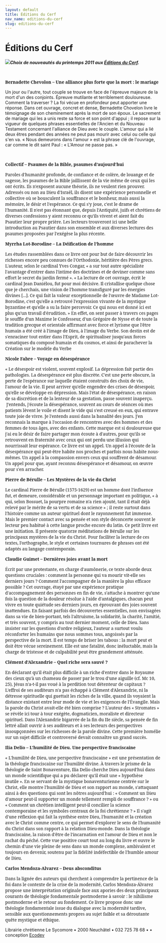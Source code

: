 ```yaml
---
layout: default
title: Éditions du Cerf
nav_name: editions-du-cerf
slug: editions-du-cerf
---
```


Éditions du Cerf
================

<span style="font-style: italic;"><span style="font-weight: bold;">![](/sycomore-images/editions-du-cerf.jpg)Choix de nouveautés du printemps 2011 aux [Éditions du Cerf](http://www.editionsducerf.fr/html/nouveautes.asp?id_theme=0).</span></span>

 

**<span style="font-family:&quot;Georgia&quot;,&quot;serif&quot;">Bernadette Chevolon – Une alliance plus forte que la mort : le mariage</span>**

Un jour ou l'autre, tout couple se trouve en face de l'épreuve majeure de la mort d'un des conjoints. Épreuve mutilante et terriblement douloureuse. Comment la traverser ? La foi vécue en profondeur peut apporter une réponse. Dans cet ouvrage, concret et dense, Bernadette Chovelon livre le témoignage de son cheminement après la mort de son époux. Le sacrement de mariage qui les a unis reste sa force et son point d'appui ; il repose sur la vigueur de quelques phrases essentielles de l'Ancien et du Nouveau Testament concernant l'alliance de Dieu avec le couple. L'amour qui a lié deux êtres pendant des années ne peut pas mourir avec celui ou celle qui s'en va. « Nous demeurons dans l'amour » est la phrase clé de l'ouvrage, car comme le dit saint Paul : « L'Amour ne passe pas. »

 

**<span style="font-family:&quot;Georgia&quot;,&quot;serif&quot;">Collectif – Psaumes de la Bible, psaumes d’aujourd’hui</span>**

<span style="font-family:&quot;Georgia&quot;,&quot;serif&quot;">Paroles d'humanité profonde, de confiance et de colère, de louange et de sagesse, les psaumes de la Bible jaillissent de la vie même de ceux qui les ont écrits. Ils n'exposent aucune théorie, ils ne veulent rien prouver. Adressés ou non au Dieu d'Israël, ils disent une expérience personnelle et collective où se bousculent la souffrance et le bonheur, mais aussi la mémoire, le désir et l'espérance. Ce qui s'y joue, c'est le drame de l'humanité. Il n'est pas étonnant que, depuis l'Antiquité, juifs et chrétiens de diverses confessions y aient reconnu ce qu'ils vivent et aient fait du Psautier leur propre prière.</span><span style="font-family:&quot;Georgia&quot;,&quot;serif&quot;"> Les lecteurs trouveront ici une belle introduction au Psautier dans son ensemble et aux diverses lectures des psaumes proposées par l'exégèse la plus récente.</span>

**<span style="font-family:&quot;Georgia&quot;,&quot;serif&quot;">Myrrha Lot-Borodine – La Déification de l’homme</span>**

<span style="font-family:&quot;Georgia&quot;,&quot;serif&quot;">Les études rassemblées dans ce livre ont pour but de faire découvrir les richesses encore peu connues de l'Orthodoxie, héritière des Pères grecs. L'auteur, selon le cardinal Yves Congar, « a sur tout autre spécialiste l'avantage d'entrer dans l'intime des doctrines et de deviner comme sans effort le secret du jardin fermé ». « La lecture de cet ouvrage, écrit le cardinal Jean Daniélou, fut pour moi décisive. Il cristallise quelque chose que je cherchais, une vision de l'homme transfiguré par les énergies divines [...]. Ce qui fait la valeur exceptionnelle de l'œuvre de Madame Lot-Borodine, c'est qu'elle a retrouvé l'expression vivante de la mystique byzantine et qu'elle a su la faire percevoir. Ce qui nous est donné ici est plus qu'un travail d'érudition. » En effet, on sent passer à travers ces pages le souffle d'un Maxime le Confesseur, d'un Grégoire de Nysse et de toute la tradition grecque et orientale affirmant avec force et lyrisme que l'être humain a été créé à l'image de Dieu, à l'image du Verbe. Son destin est de s'enraciner tout entier dans l'Esprit, de spiritualiser jusqu'aux forces somatiques du composé humain et du cosmos, et ainsi de parachever la Création sur le modèle du Verbe</span>

**<span style="font-family:&quot;Georgia&quot;,&quot;serif&quot;">Nicole Fabre – Voyage en désespérance</span>**

<span style="font-family:&quot;Georgia&quot;,&quot;serif&quot;">« Le désespoir est violent, souvent explosif. La dépression fait partie des pathologies. La désespérance est plus discrète. C'est une perte obscure, la perte de l'espérance sur laquelle étaient construits des choix de vie, l'amour de la vie. Il peut arriver qu'elle engendre des crises de désespoir, qu'elle se développe en dépression. Mais l'état de désespérance, en raison de sa discrétion et de la lenteur de sa gestation, passe souvent inaperçu. </span><span style="font-family:&quot;Georgia&quot;,&quot;serif&quot;"><span style="mso-spacerun:yes"> </span>J'entends, j'écoute la désespérance, souvent au cours de séances où mes patients lèvent le voile et disent le vide qui s'est creusé en eux, qui entrave toute joie de vivre. Je l'entends aussi dans la banalité des jours. J'en reconnais la marque à l'occasion de rencontres avec des hommes et des femmes de tous âges, avec des enfants. Cette marque est si douloureuse que j'ai eu le désir de faire partager mon écoute à d'autres, pour qu'ils se retrouvent en fraternité avec ceux qui ont perdu une illusion qui nourrissait leur espérance. Ce livre est un appel. Un appel à l'écoute de la désespérance qui peut-être habite nos proches et parfois nous habite nous-mêmes. Un appel à la compassion envers ceux qui souffrent de désamour. Un appel pour que, ayant reconnu désespérance et désamour, on œuvre pour s'en arracher.</span>

**<span style="font-family:&quot;Georgia&quot;,&quot;serif&quot;">Pierre de Bérulle – Les Mystères de la vie du Christ</span>**

<span style="font-family:&quot;Georgia&quot;,&quot;serif&quot;">Le cardinal Pierre de Bérulle (1575-1629) est un homme dont l'influence fut, et demeure, considérable et un personnage important en politique, « à qui, selon Bossuet, la pourpre romaine n'a rien ajouté, tant il était déjà relevé par le mérite de sa vertu et de sa science » ; il reste surtout dans l'histoire comme un auteur spirituel dont le rayonnement fut immense. Mais le premier contact avec sa pensée et son style déconcerte souvent le lecteur peu habitué à cette langue proche encore du latin. Ce petit livre est une initiation. Il présente quatorze méditations de Bérulle sur les principaux mystères de la vie du Christ. Pour faciliter la lecture de ces textes, l'orthographe, le style et certaines tournures de phrases ont été adaptés au langage contemporain.</span>

**<span style="font-family:&quot;Georgia&quot;,&quot;serif&quot;">Claudie Guimet – Dernières joies avant la mort</span>**

<span style="font-family:&quot;Georgia&quot;,&quot;serif&quot;">Écrit par une protestante, en charge d'aumônerie, ce texte aborde deux questions cruciales : comment la personne qui va mourir vit-elle ses derniers jours ? Comment l'accompagner de la manière la plus efficace possible ? Cet ouvrage, étayé par une expérience pratique d'accompagnement des personnes en fin de vie, s'attache à montrer qu'une fois la question de la douleur résolue à l'aide d'antalgiques, chacun peut vivre en toute quiétude ses derniers jours, en éprouvant des joies souvent inattendues. En faisant parfois des découvertes essentielles, non envisagées dans sa vie de bien-portant, tels l'altruisme, la solidarité, la charité, l'amitié, et très souvent, y compris au tout dernier moment, celle de Dieu. Sans insister sur les questions d'ordre religieux, l'auteur a surtout voulu réconforter les humains que nous sommes tous, angoissés par la perspective de la mort. Il est temps de briser les tabous : la mort peut et doit être vécue sereinement. Elle est une fatalité, donc inéluctable, mais la charge de tristesse et de culpabilité peut être grandement atténuée.</span>

**<span style="font-family:&quot;Georgia&quot;,&quot;serif&quot;">Clément d’Alexandrie – Quel riche sera sauvé ?</span>**

<span style="font-family:&quot;Georgia&quot;,&quot;serif&quot;">En déclarant qu'il était plus difficile à un riche d'entrer dans le Royaume des cieux qu'à un chameau de passer par le trou d'une aiguille (cf. Mc 10, 25), Jésus n'a-t-il pas voué à la perdition tout détenteur de capitaux ? L'effroi de ses auditeurs n'a pas échappé à Clément d'Alexandrie, ni la détresse spirituelle qui guettait les riches de la ville, quand ils voyaient la distance existant entre leur mode de vie et les exigences de l'Évangile. Mais la parole du Christ avait-elle été bien comprise ? L'auteur des « Stromates » se révèle ici tour à tour exégète, dogmaticien, moraliste et directeur spirituel. Dans l'Alexandrie bigarrée de la fin du IIe siècle, sa pensée de fin lettré allait ouvrir à ses auditeurs et à ses lecteurs des perspectives insoupçonnées sur les richesses de la parole divine. Cette première homélie sur un sujet difficile et controversé devait connaître un grand succès.</span><span style="font-family:&quot;Georgia&quot;,&quot;serif&quot;"></span>

**<span style="font-family:&quot;Georgia&quot;,&quot;serif&quot;">Ilia Delio – L’humilité de Dieu. Une perspective franciscaine</span>**

<span style="font-family:&quot;Georgia&quot;,&quot;serif&quot;">« L'humilité de Dieu, une perspective franciscaine » est une présentation de la théologie franciscaine sur l'humilité divine. À travers le prisme de la théologie de Saint Bonaventure, Ilia Delio cherche Dieu aujourd'hui dans un monde scientifique qui a pu déclarer qu'il était une « hypothèse inutile ». En se servant de la mystique bonaventurienne centrée sur le Christ, elle montre l'humilité de Dieu et son rapport au monde, s'attaquant ainsi à des questions qui sont les nôtres aujourd'hui : « Comment un Dieu d'amour peut-il supporter un monde tellement rempli de souffrance ? » ou « Comment un chrétien intelligent peut-il concilier la science contemporaine et les symboles centraux de la foi chrétienne ? » Il s'agit d'une réflexion qui fait la synthèse entre Dieu, l'humanité et la création avec le Christ comme centre, ce qui permet d'explorer le sens de l'humanité du Christ dans son rapport à la relation Dieu-monde. Dans la théologie franciscaine, la raison d'être de l'incarnation est l'amour de Dieu et non le rachat du péché. Cette vue positive court tout au long du livre et ouvre le chemin d'une vie pleine de sens dans un monde complexe, ambivalent et toujours en devenir, soutenu par la fidélité indéfectible de l'humble amour de Dieu.</span>

**<span style="font-family:&quot;Georgia&quot;,&quot;serif&quot;">Carlos Mendoza-Alvarez – Deus absconditus</span>**

<span style="font-family:&quot;Georgia&quot;,&quot;serif&quot;">Dans la lignée des auteurs qui cherchent à comprendre la pertinence de la foi dans le contexte de la crise de la modernité, Carlos Mendoza-Álvarez propose une interprétation originale face aux apories des deux principaux courants de théologie fondamentale postmoderne à savoir : le nihilisme postmoderne et le retour au fondement. Ce livre propose donc une théologie fondamentale issue du dialogue avec la modernité tardive, sensible aux questionnements propres au sujet faible et sa déroutante quête mystique et éthique.</span>

Librairie chrétienne Le Sycomore • 2000 Neuchâtel • 032 725 78 68 •
• conception [Ecodev](http://ecodev.ch)
